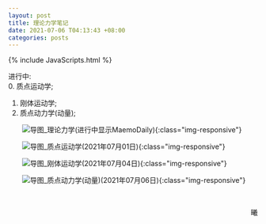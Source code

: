 ```yaml
---
layout: post
title: 理论力学笔记
date: 2021-07-06 T04:13:43 +08:00
categories: posts
---
```


{% include JavaScripts.html %}

进行中:  
0. 质点运动学;  
1. 刚体运动学;  
2. 质点动力学(动量);  

&emsp;&emsp;![导图_理论力学(进行中显示MaemoDaily)](/include/MaemoDaily/Latest.jpg){:class="img-responsive"}  

&emsp;&emsp;![导图_质点运动学(2021年07月01日)](/include/TMC/0.质点运动学.png){:class="img-responsive"}  

&emsp;&emsp;![导图_刚体运动学(2021年07月04日)](/include/TMC/1.刚体运动学.png){:class="img-responsive"}  

&emsp;&emsp;![导图_质点动力学(动量)(2021年07月06日)](/include/TMC/2.质点动力学(动量).png){:class="img-responsive"}  

&emsp;&emsp;
<p align="right">曦</p>
